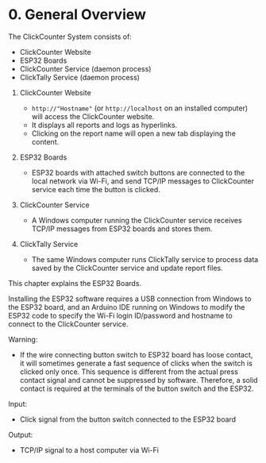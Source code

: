 # 0. General Overview

The ClickCounter System consists of:

- ClickCounter Website
- ESP32 Boards
- ClickCounter Service (daemon process)
- ClickTally Service (daemon process)

1. ClickCounter Website
  
   - `http://"Hostname"` (or `http://localhost` on an installed computer) will access the ClickCounter website.
   - It displays all reports and logs as hyperlinks.
   - Clicking on the report name will open a new tab displaying the content.

2. ESP32 Boards

   - ESP32 boards with attached switch buttons are connected to the local network via Wi-Fi, and send TCP/IP messages to ClickCounter service each time the button is clicked.

3. ClickCounter Service

   - A Windows computer running the ClickCounter service receives TCP/IP messages from ESP32 boards and stores them.

4. ClickTally Service

   - The same Windows computer runs ClickTally service to process data saved by the ClickCounter service and update report files.

This chapter explains the ESP32 Boards.

Installing the ESP32 software requires a USB connection from Windows to the ESP32 board, and an Arduino IDE running on Windows to modify the ESP32 code to specify the Wi-Fi login ID/password and hostname to connect to the ClickCounter service.

Warning:

- If the wire connecting button switch to ESP32 board has loose contact, it will sometimes generate a fast sequence of clicks when the switch is clicked only once. This sequence is different from the actual press contact signal and cannot be suppressed by software. Therefore, a solid contact is required at the terminals of the button switch and the ESP32.

Input:

- Click signal from the button switch connected to the ESP32 board

Output:

- TCP/IP signal to a host computer via Wi-Fi
